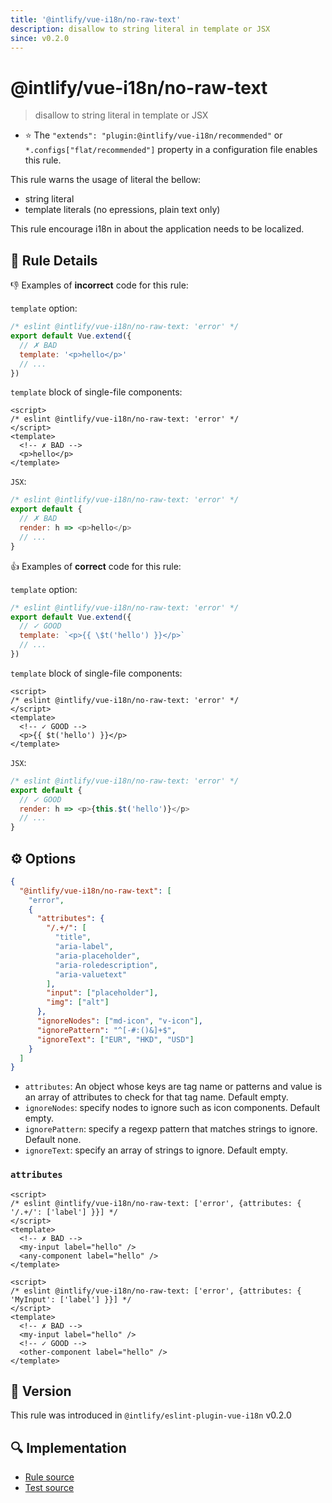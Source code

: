 ```yaml
---
title: '@intlify/vue-i18n/no-raw-text'
description: disallow to string literal in template or JSX
since: v0.2.0
---
```


# @intlify/vue-i18n/no-raw-text

> disallow to string literal in template or JSX

- :star: The `"extends": "plugin:@intlify/vue-i18n/recommended"` or `*.configs["flat/recommended"]` property in a configuration file enables this rule.

This rule warns the usage of literal the bellow:

- string literal
- template literals (no epressions, plain text only)

This rule encourage i18n in about the application needs to be localized.

## :book: Rule Details

:-1: Examples of **incorrect** code for this rule:

`template` option:

<eslint-code-block language="javascript">

<!-- eslint-skip -->

```js
/* eslint @intlify/vue-i18n/no-raw-text: 'error' */
export default Vue.extend({
  // ✗ BAD
  template: '<p>hello</p>'
  // ...
})
```

</eslint-code-block>

`template` block of single-file components:

<eslint-code-block>

<!-- eslint-skip -->

```vue
<script>
/* eslint @intlify/vue-i18n/no-raw-text: 'error' */
</script>
<template>
  <!-- ✗ BAD -->
  <p>hello</p>
</template>
```

</eslint-code-block>

`JSX`:

<eslint-code-block language="javascript">

<!-- eslint-skip -->

```js
/* eslint @intlify/vue-i18n/no-raw-text: 'error' */
export default {
  // ✗ BAD
  render: h => <p>hello</p>
  // ...
}
```

</eslint-code-block>

:+1: Examples of **correct** code for this rule:

`template` option:

<eslint-code-block language="javascript">

<!-- eslint-skip -->

```js
/* eslint @intlify/vue-i18n/no-raw-text: 'error' */
export default Vue.extend({
  // ✓ GOOD
  template: `<p>{{ \$t('hello') }}</p>`
  // ...
})
```

</eslint-code-block>

`template` block of single-file components:

<eslint-code-block>

<!-- eslint-skip -->

```vue
<script>
/* eslint @intlify/vue-i18n/no-raw-text: 'error' */
</script>
<template>
  <!-- ✓ GOOD -->
  <p>{{ $t('hello') }}</p>
</template>
```

</eslint-code-block>

`JSX`:

<eslint-code-block language="javascript">

<!-- eslint-skip -->

```js
/* eslint @intlify/vue-i18n/no-raw-text: 'error' */
export default {
  // ✓ GOOD
  render: h => <p>{this.$t('hello')}</p>
  // ...
}
```

</eslint-code-block>

## :gear: Options

```json
{
  "@intlify/vue-i18n/no-raw-text": [
    "error",
    {
      "attributes": {
        "/.+/": [
          "title",
          "aria-label",
          "aria-placeholder",
          "aria-roledescription",
          "aria-valuetext"
        ],
        "input": ["placeholder"],
        "img": ["alt"]
      },
      "ignoreNodes": ["md-icon", "v-icon"],
      "ignorePattern": "^[-#:()&]+$",
      "ignoreText": ["EUR", "HKD", "USD"]
    }
  ]
}
```

- `attributes`: An object whose keys are tag name or patterns and value is an array of attributes to check for that tag name. Default empty.
- `ignoreNodes`: specify nodes to ignore such as icon components. Default empty.
- `ignorePattern`: specify a regexp pattern that matches strings to ignore. Default none.
- `ignoreText`: specify an array of strings to ignore. Default empty.

### `attributes`

<eslint-code-block>

<!-- eslint-skip -->

```vue
<script>
/* eslint @intlify/vue-i18n/no-raw-text: ['error', {attributes: { '/.+/': ['label'] }}] */
</script>
<template>
  <!-- ✗ BAD -->
  <my-input label="hello" />
  <any-component label="hello" />
</template>
```

</eslint-code-block>

<eslint-code-block>

<!-- eslint-skip -->

```vue
<script>
/* eslint @intlify/vue-i18n/no-raw-text: ['error', {attributes: { 'MyInput': ['label'] }}] */
</script>
<template>
  <!-- ✗ BAD -->
  <my-input label="hello" />
  <!-- ✓ GOOD -->
  <other-component label="hello" />
</template>
```

</eslint-code-block>

## :rocket: Version

This rule was introduced in `@intlify/eslint-plugin-vue-i18n` v0.2.0

## :mag: Implementation

- [Rule source](https://github.com/intlify/eslint-plugin-vue-i18n/blob/master/lib/rules/no-raw-text.ts)
- [Test source](https://github.com/intlify/eslint-plugin-vue-i18n/tree/master/tests/lib/rules/no-raw-text.ts)
